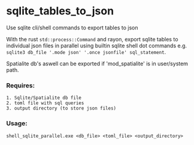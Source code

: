 # sqlite_tables_to_json
Use sqlite cli/shell commands to export tables to json

With the rust `std::process::Command` and rayon, export sqlite tables to individual json files in parallel using builtin
sqlite shell dot commands e.g. `sqlite3 db_file '.mode json' '.once jsonfile' sql_statement`. 

Spatialite db's aswell can be exported if 'mod_spatialite' is in user/system path.

### Requires:

    1. Sqlite/Spatialite db file
    2. toml file with sql queries
    3. output directory (to store json files)

### Usage:

`shell_sqlite_parallel.exe <db_file> <toml_file> <output_directory>`

